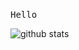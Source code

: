 <p align="left">
  <br>
  <samp>
     Hello
  </samp>
  
  ![github stats](https://github-readme-stats.vercel.app/api?username=adiva-itsavirus&show_icons=true)
</p>

